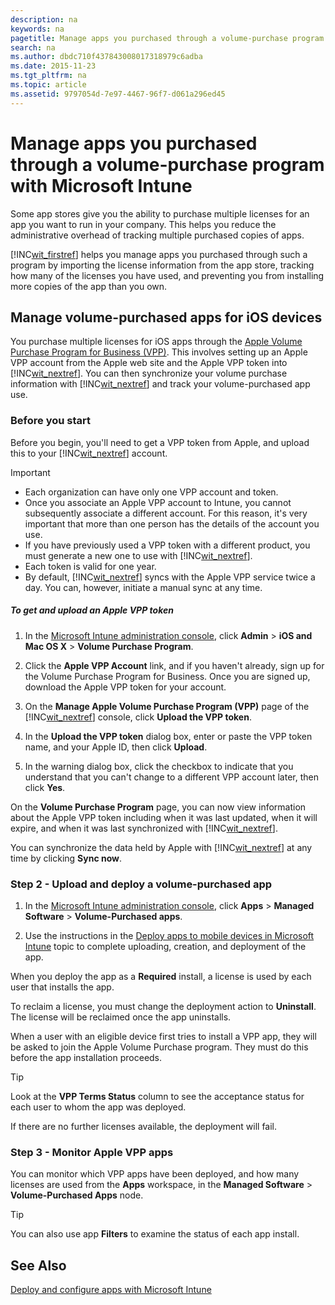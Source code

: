 ```yaml
---
description: na
keywords: na
pagetitle: Manage apps you purchased through a volume-purchase program with Microsoft Intune
search: na
ms.author: dbdc710f437843008017318979c6adba
ms.date: 2015-11-23
ms.tgt_pltfrm: na
ms.topic: article
ms.assetid: 9797054d-7e97-4467-96f7-d061a296ed45
---
```

# Manage apps you purchased through a volume-purchase program with Microsoft Intune
Some app stores give you the ability to purchase multiple licenses for an app you want to run in your company. This helps you reduce the administrative overhead of tracking multiple purchased copies of apps.

[!INC[wit_firstref](../Token/wit_firstref_md.md)] helps you manage apps you purchased through such a program by importing the license information from the app store, tracking how many of the licenses you have used, and preventing you from installing more copies of the app than you own.

## Manage volume-purchased apps for iOS devices
You purchase multiple licenses for iOS apps through the [Apple Volume Purchase Program for Business (VPP)](http://www.apple.com/business/vpp/). This involves setting up an Apple VPP account from the Apple web site and the Apple VPP token into [!INC[wit_nextref](../Token/wit_nextref_md.md)].  You can then synchronize your volume purchase information with [!INC[wit_nextref](../Token/wit_nextref_md.md)] and track your volume-purchased app use.

### Before you start
Before you begin, you'll need to get a VPP token from Apple, and upload this to your [!INC[wit_nextref](../Token/wit_nextref_md.md)] account.

> [!IMPORTANT]
> - Each organization can have only one VPP account and token.
> - Once you associate an Apple VPP account to Intune, you cannot subsequently associate a different account. For this reason, it's very important that more than one person has the details of the account you use.
> - If you have previously used a VPP token with a different product, you must generate a new one to use with [!INC[wit_nextref](../Token/wit_nextref_md.md)].
> - Each token is valid for one year.
> - By default, [!INC[wit_nextref](../Token/wit_nextref_md.md)] syncs with the Apple VPP service twice a day. You can, however, initiate a manual sync at any time.

##### To get and upload an Apple VPP token

1. In the [Microsoft Intune administration console](https://manage.microsoft.com), click **Admin** &gt; **iOS and Mac OS X** &gt;  **Volume Purchase Program**.

2. Click the **Apple VPP Account** link, and if you haven't already, sign up for the Volume Purchase Program for Business. Once you are signed up, download the Apple VPP token for your account.

3. On the **Manage Apple Volume Purchase Program (VPP)** page of the [!INC[wit_nextref](../Token/wit_nextref_md.md)] console, click **Upload the VPP token**.

4. In the **Upload the VPP token** dialog box, enter or paste the VPP token name, and your Apple ID, then click **Upload**.

5. In the warning dialog box, click the checkbox to indicate that you understand that you can't change to a different VPP account later, then click **Yes**.

On the **Volume Purchase Program** page, you can now view information about the Apple VPP token including when it was last updated, when it will expire, and when it was last synchronized with [!INC[wit_nextref](../Token/wit_nextref_md.md)].

You can synchronize the data held by Apple with [!INC[wit_nextref](../Token/wit_nextref_md.md)] at any time by clicking **Sync now**.

### Step 2 - Upload and deploy a volume-purchased app

1. In the [Microsoft Intune administration console](https://manage.microsoft.com), click **Apps** &gt; **Managed Software** &gt; **Volume-Purchased apps**.

2. Use the instructions in the [Deploy apps to mobile devices in Microsoft Intune](../Topic/Deploy_apps_to_mobile_devices_in_Microsoft_Intune.md) topic to complete uploading, creation, and deployment of the app.

When you deploy the app as a **Required** install, a license is used by each user that installs the app.

To reclaim a license, you must change the deployment action to **Uninstall**. The license will be reclaimed once the app uninstalls.

When a user with an eligible device first tries to install a VPP app, they will be asked to join the Apple Volume Purchase program. They must do this before the app installation proceeds.

> [!TIP]
> Look at the **VPP Terms Status** column to see the acceptance status for each user to whom the app was deployed.

If there are no further licenses available, the deployment will fail.

### Step 3 - Monitor Apple VPP apps
You can monitor which VPP apps have been deployed, and how many licenses are used from the **Apps** workspace, in the **Managed Software** &gt; **Volume-Purchased Apps** node.

> [!TIP]
> You can also use app **Filters** to examine the status of each app install.

## See Also
[Deploy and configure apps with Microsoft Intune](../Topic/Deploy_and_configure_apps_with_Microsoft_Intune.md)


